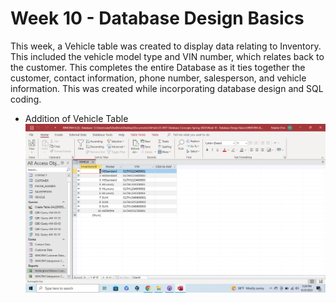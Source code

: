 # Week 10 - Database Design Basics

This week, a Vehicle table was created to display data relating to Inventory. This included the vehicle model type and VIN number, which relates back to the customer. This completes the entire Database as it ties together the customer, contact information, phone number, salesperson, and vehicle information. This was created while incorporating database design and SQL coding.

* Addition of Vehicle Table
![Vehicle](Images/vehicle.png)
